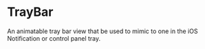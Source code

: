 # TrayBar
An animatable tray bar view that be used to mimic to one in the iOS Notification or control panel tray.
